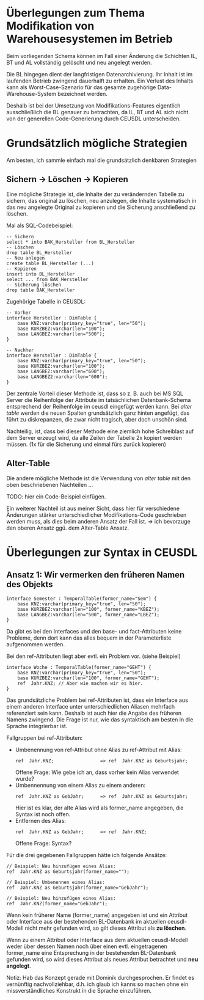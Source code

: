 Überlegungen zum Thema Modifikation von Warehousesystemen im Betrieb
====================================================================

Beim vorliegenden Schema können im Fall einer Änderung die Schichten IL, BT und AL
vollständig gelöscht und neu angelegt werden.

Die BL hingegen dient der langfristigen Datenarchivierung. Ihr Inhalt ist im laufenden Betrieb zwingend dauerhalft zu erhalten. Ein Verlust des Inhalts kann als Worst-Case-Szenario für das gesamte zugehörige Data-Warehouse-System bezeichnet werden.

Deshalb ist bei der Umsetzung von Modifikations-Features eigentlich ausschließlich die BL genauer zu betrachten, da IL, BT und AL sich nicht von der generellen Code-Generierung durch CEUSDL unterscheiden.

Grundsätzlich mögliche Strategien
=================================

Am besten, ich sammle einfach mal die grundsätzlich denkbaren Strategien

Sichern -> Löschen -> Kopieren
------------------------------

Eine mögliche Strategie ist, die Inhalte der zu verändernden Tabelle zu sichern, das original zu löschen, neu anzulegen, die Inhalte systematisch in das neu angelegte Original zu kopieren und die Sicherung anschließend zu löschen.

Mal als SQL-Codebeispiel:

```
-- Sichern
select * into BAK_Hersteller from BL_Hersteller
-- Löschen
drop table BL_Hersteller
-- Neu anlegen
create table BL_Hersteller (...)
-- Kopieren
insert into BL_Hersteller
select ... from BAK_Hersteller
-- Sicherung löschen
drop table BAK_Hersteller
```

Zugehörige Tabelle in CEUSDL:

```
-- Vorher
interface Hersteller : DimTable {
    base KNZ:varchar(primary_key="true", len="50");
    base KURZBEZ:varchar(len="100");
    base LANGBEZ:varchar(len="500");
}

-- Nachher
interface Hersteller : DimTable {
    base KNZ:varchar(primary_key="true", len="50");
    base KURZBEZ:varchar(len="100");
    base LANGBEZ:varchar(len="600");
    base LANGBEZ2:varchar(len="600");
}
```

Der zentrale Vorteil dieser Methode ist, dass so z. B. auch bei MS SQL Server die Reihenfolge der Attribute im tatsächlichen Datenbank-Schema entsprechend der Reihenfolge im ceusdl eingefügt werden kann. Bei _alter table_ werden die neuen Spalten grundsätzlich ganz hinten angefügt, das führt zu diskrepanzen, die zwar nicht tragisch, aber doch unschön sind.

Nachteilig, ist, dass bei dieser Methode eine ziemlich hohe Schreiblast auf dem Server erzeugt wird, da alle Zeilen der Tabelle 2x kopiert werden müssen. (1x für die Sicherung und einmal fürs zurück kopieren)

Alter-Table
-----------

Die andere mögliche Methode ist die Verwendung von _alter table_ mit den oben beschriebenen Nachteilen ...

TODO: hier ein Code-Beispiel einfügen.

Ein weiterer Nachteil ist aus meiner Sicht, dass hier für verschiedene Änderungen stärker unterschiedlicher Modifikations-Code geschrieben werden muss, als dies beim anderen Ansatz der Fall ist. => ich bevorzuge den oberen Ansatz ggü. dem Alter-Table Ansatz.

Überlegungen zur Syntax in CEUSDL
=================================

Ansatz 1: Wir vermerken den früheren Namen des Objekts
------------------------------------------------------

```
interface Semester : TemporalTable(former_name="Sem") {
    base KNZ:varchar(primary_key="true", len="50");
    base KURZBEZ:varchar(len="100", former_name="KBEZ");
    base LANGBEZ:varchar(len="500", former_name="LBEZ");
}
```

Da gibt es bei den Interfaces und den base- und fact-Attributen keine Probleme,
denn dort kann das alles bequem in der Parameterliste aufgenommen werden.

Bei den ref-Attributen liegt aber evtl. ein Problem vor. (siehe Beispiel)

```
interface Woche : TemporalTable(former_name="GEHT") {
    base KNZ:varchar(primary_key="true", len="50");
    base KURZBEZ:varchar(len="100", former_name="GEHT");    
    ref  Jahr.KNZ; // Aber wie machen wir es hier.
}
```

Das grundsätzliche Problem bei ref-Attributen ist, dass ein Interface aus einem anderen Interface unter unterschiedlichen Aliasen mehrfach referenziert sein kann. 
Deshalb ist auch hier die Angabe des früheren Namens zwingend. Die Frage ist nur, wie das syntaktisch am besten in die Sprache integrierbar ist.

Fallgruppen bei ref-Attributen:

* Umbenennung von ref-Attribut ohne Alias zu ref-Attribut mit Alias:
  ```
  ref  Jahr.KNZ;                 => ref  Jahr.KNZ as Geburtsjahr;
  ```  
  Offene Frage: Wie gebe ich an, dass vorher kein Alias verwendet wurde?
* Umbennennung von einem Alias zu einem anderen:
  ```
  ref  Jahr.KNZ as GebJahr;      => ref  Jahr.KNZ as Geburtsjahr;
  ```
  Hier ist es klar, der alte Alias wird als former_name angegeben, die Syntax ist noch offen.
* Entfernen des Alias:
  ```
  ref  Jahr.KNZ as GebJahr;      => ref  Jahr.KNZ;
  ```
  Offene Frage: Syntax?

Für die drei gegebenen Fallgruppen hätte ich folgende Ansätze:

```
// Beispiel: Neu hinzufügen eines Alias:
ref  Jahr.KNZ as Geburtsjahr(former_name="");
```

```
// Beispiel: Umbenennen eines Alias:
ref  Jahr.KNZ as Geburtsjahr(former_name="GebJahr");
```

```
// Beispiel: Neu hinzufügen eines Alias:
ref  Jahr.KNZ(former_name="GebJahr");
```

Wenn kein früherer Name (former_name) angegeben ist und ein Attribut oder Interface aus der bestehenden BL-Datenbank im aktuellen ceusdl-Modell nicht mehr gefunden wird, so gilt dieses Attribut als __zu löschen__.

Wenn zu einem Attribut oder Interface aus dem aktuellen ceusdl-Modell weder über dessen Namen noch über einen evtl. eingetragenen former_name eine Entsprechung in der bestehenden BL-Datenbank gefunden wird, so wird dieses Attribut als neues Attribut betrachtet und __neu angelegt__.

Notiz: Hab das Konzept gerade mit Dominik durchgesprochen. Er findet es vernünftig nachvollziehbar, d.h. ich glaub ich kanns so machen ohne ein missverständliches Konstrukt in die Sprache einzuführen.